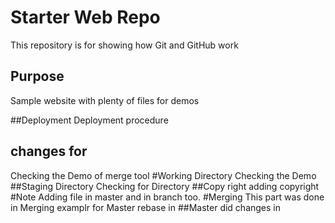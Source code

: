 # Starter Web Repo

This repository is for showing how Git and GitHub work

## Purpose

Sample website with plenty of files for demos

##Deployment
Deployment procedure

## changes for
Checking the Demo of merge tool
#Working Directory
Checking the Demo 
##Staging Directory
Checking for Directory
##Copy right
adding copyright
#Note
Adding file in master and in branch too.
#Merging 
This part was done in Merging examplr for Master rebase in ##Master
did changes in 
